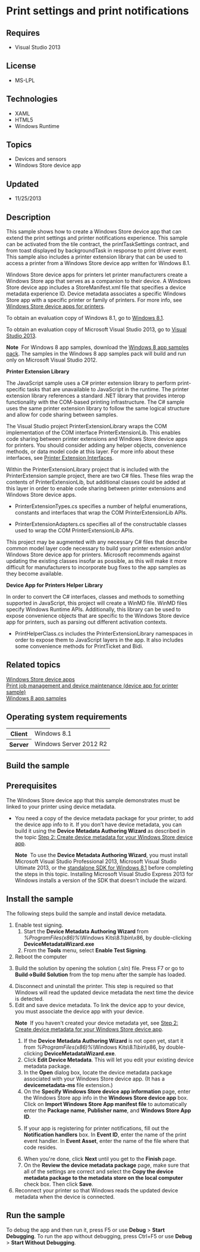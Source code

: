 # Print settings and print notifications
## Requires
- Visual Studio 2013
## License
- MS-LPL
## Technologies
- XAML
- HTML5
- Windows Runtime
## Topics
- Devices and sensors
- Windows Store device app
## Updated
- 11/25/2013
## Description

<div id="mainSection">
<p>This sample shows how to create a Windows Store device app that can extend the print settings and printer notifications experience. This sample can be activated from the tile contract, the printTaskSettings contract, and from toast displayed by backgroundTask
 in response to print driver event. This sample also includes a printer extension library that can be used to access a printer from a Windows Store device app written for Windows&nbsp;8.1.
</p>
<p>Windows Store device apps for printers let printer manufacturers create a Windows Store app that serves as a companion to their device. A Windows Store device app includes a StoreManifest.xml file that specifies a device metadata experience ID. Device metadata
 associates a specific Windows Store app with a specific printer or family of printers. For more info, see
<a href="http://go.microsoft.com/fwlink/p/?LinkId=306682">Windows Store device apps for printers</a>.</p>
<p>To obtain an evaluation copy of Windows&nbsp;8.1, go to <a href="http://go.microsoft.com/fwlink/p/?linkid=301696">
Windows&nbsp;8.1</a>.</p>
<p>To obtain an evaluation copy of Microsoft Visual Studio&nbsp;2013, go to <a href="http://go.microsoft.com/fwlink/p/?linkid=301697">
Visual Studio&nbsp;2013</a>.</p>
<p></p>
<p class="note"><b>Note</b>&nbsp;&nbsp;For Windows&nbsp;8 app samples, download the <a href="http://go.microsoft.com/fwlink/p/?LinkId=301698">
Windows&nbsp;8 app samples pack</a>. The samples in the Windows&nbsp;8 app samples pack will build and run only on Microsoft Visual Studio&nbsp;2012.</p>
<p></p>
<p><b>Printer Extension Library</b></p>
<p>The JavaScript sample uses a C# printer extension library to perform print-specific tasks that are unavailable to JavaScript in the runtime. The printer extension library references a standard .NET library that provides interop functionality with the COM-based
 printing infrastructure. The C# sample uses the same printer extension library to follow the same logical structure and allow for code sharing between samples.</p>
<p>The Visual Studio project PrinterExtensionLibrary wraps the COM implementation of the COM interface PrinterExtensionLib. This enables code sharing between printer extensions and Windows Store device apps for printers. You should consider adding any helper
 objects, convenience methods, or data model code at this layer. For more info about these interfaces, see
<a href="http://go.microsoft.com/fwlink/p/?LinkID=299887">Printer Extension Interfaces</a>.</p>
<p>Within the PrinterExtensionLibrary project that is included with the PrinterExtension sample project, there are two C# files. These files wrap the contents of PrinterExtensionLib, but additional classes could be added at this layer in order to enable code
 sharing between printer extensions and Windows Store device apps.</p>
<ul>
<li>
<p>PrinterExtensionTypes.cs specifies a number of helpful enumerations, constants and interfaces that wrap the COM PrinterExtensionLib APIs.</p>
</li><li>
<p>PrinterExtensionAdapters.cs specifies all of the constructable classes used to wrap the COM PrinterExtensionLib APIs.</p>
</li></ul>
<p>This project may be augmented with any necessary C# files that describe common model layer code necessary to build your printer extension and/or Windows Store device app for printers. Microsoft recommends against updating the existing classes insofar as
 possible, as this will make it more difficult for manufacturers to incorporate bug fixes to the app samples as they become available.</p>
<p><b>Device App for Printers Helper Library</b></p>
<p>In order to convert the C# interfaces, classes and methods to something supported in JavaScript, this project will create a WinMD file. WinMD files specify Windows Runtime APIs. Additionally, this library can be used to expose convenience objects that are
 specific to the Windows Store device app for printers, such as parsing out different activation contexts.
</p>
<ul>
<li>
<p>PrintHelperClass.cs includes the PrinterExtensionLibrary namespaces in order to expose them to JavaScript layers in the app. It also includes some convenience methods for PrintTicket and Bidi.</p>
</li></ul>
<h2><a id="related_topics"></a>Related topics</h2>
<dl><dt><a href="http://go.microsoft.com/fwlink/p/?LinkID=301381">Windows Store device apps</a>
</dt><dt><a href="http://go.microsoft.com/fwlink/p/?LinkID=299829">Print job management and device maintenance (device app for printer sample)</a>
</dt><dt><a href="http://go.microsoft.com/fwlink/p/?LinkID=227694">Windows 8 app samples</a>
</dt></dl>
<h2>Operating system requirements</h2>
<table>
<tbody>
<tr>
<th>Client</th>
<td><dt>Windows&nbsp;8.1 </dt></td>
</tr>
<tr>
<th>Server</th>
<td><dt>Windows Server&nbsp;2012&nbsp;R2 </dt></td>
</tr>
</tbody>
</table>
<h2>Build the sample</h2>
<h2><a id="Prerequisites"></a><a id="prerequisites"></a><a id="PREREQUISITES"></a>Prerequisites</h2>
<p>The Windows Store device app that this sample demonstrates must be linked to your printer using device metadata.</p>
<ul>
<li>
<p>You need a copy of the device metadata package for your printer, to add the device app info to it. If you don’t have device metadata, you can build it using the
<b>Device Metadata Authoring Wizard</b> as described in the topic <a href="http://go.microsoft.com/fwlink/p/?LinkId=313644">
Step 2: Create device metadata for your Windows Store device app</a>.</p>
<p class="note"><b>Note</b>&nbsp;&nbsp;To use the <b>Device Metadata Authoring Wizard</b>, you must install Microsoft Visual Studio Professional&nbsp;2013, Microsoft Visual Studio Ultimate&nbsp;2013, or the
<a href="http://go.microsoft.com/fwlink/?LinkID=309209">standalone SDK for Windows&nbsp;8.1</a> before completing the steps in this topic. Installing Microsoft Visual Studio Express&nbsp;2013 for Windows installs a version of the SDK that doesn't include the wizard.</p>
</li></ul>
<h2><a id="Install_the_sample"></a><a id="install_the_sample"></a><a id="INSTALL_THE_SAMPLE"></a>Install the sample</h2>
<p>The following steps build the sample and install device metadata.</p>
<ol>
<li>Enable test signing.
<ol>
<li>Start the <b>Device Metadata Authoring Wizard</b> from <i>%ProgramFiles(x86)%</i>\Windows Kits\8.1\bin\x86, by double-clicking
<b>DeviceMetadataWizard.exe</b> </li><li>From the <b>Tools</b> menu, select <b>Enable Test Signing</b>. </li></ol>
</li><li>Reboot the computer </li><li>
<p>Build the solution by opening the solution (.sln) file. Press F7 or go to <b>Build-&gt;Build Solution</b> from the top menu after the sample has loaded.
</p>
</li><li>Disconnect and uninstall the printer. This step is required so that Windows will read the updated device metadata the next time the device is detected.
</li><li>Edit and save device metadata. To link the device app to your device, you must associate the device app with your device.
<p class="note"><b>Note</b>&nbsp;&nbsp;If you haven't created your device metadata yet, see
<a href="http://go.microsoft.com/fwlink/p/?LinkId=313644">Step 2: Create device metadata for your Windows Store device app</a>.</p>
<ol>
<li>If the <b>Device Metadata Authoring Wizard</b> is not open yet, start it from
<i>%ProgramFiles(x86)%</i>\Windows Kits\8.1\bin\x86, by double-clicking <b>DeviceMetadataWizard.exe</b>.
</li><li>Click <b>Edit Device Metadata</b>. This will let you edit your existing device metadata package.
</li><li>In the <b>Open</b> dialog box, locate the device metadata package associated with your Windows Store device app. (It has a
<b>devicemetadata-ms</b> file extension.) </li><li>On the <b>Specify Windows Store device app information</b> page, enter the Windows Store app info in the
<b>Windows Store device app</b> box. Click on <b>Import Windows Store App manifest file</b> to automatically enter the
<b>Package name</b>, <b>Publisher name</b>, and <b>Windows Store App ID</b>. </li><li>
<p>If your app is registering for printer notifications, fill out the <b>Notification handlers</b> box. In
<b>Event ID</b>, enter the name of the print event handler. In <b>Event Asset</b>, enter the name of the file where that code resides.</p>
</li><li>When you're done, click <b>Next</b> until you get to the <b>Finish</b> page. </li><li>On the <b>Review the device metadata package</b> page, make sure that all of the settings are correct and select the
<b>Copy the device metadata package to the metadata store on the local computer</b> check box. Then click
<b>Save</b>. </li></ol>
</li><li>Reconnect your printer so that Windows reads the updated device metadata when the device is connected.
</li></ol>
<h2>Run the sample</h2>
<p>To debug the app and then run it, press F5 or use <b>Debug</b> &gt; <b>Start Debugging</b>. To run the app without debugging, press Ctrl&#43;F5 or use
<b>Debug</b> &gt; <b>Start Without Debugging</b>. </p>
</div>
